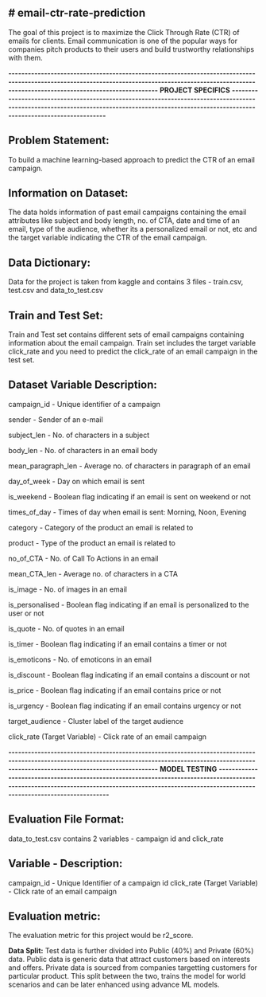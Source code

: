 **# email-ctr-rate-prediction**
--------------------------------
The goal of this project is to maximize the Click Through Rate (CTR) of emails for clients. Email communication is one of the popular ways for companies pitch products to their users and build trustworthy relationships with them.


**------------------------------------------------------------------------------------------------------------------------------------------------------------------------------------------------------**
**PROJECT SPECIFICS**
**----------------------------------------------------------------------------------------------------------------------------------------------------------------------------------------------**

**Problem Statement:**
--------------------------------
To build a machine learning-based approach to predict the CTR of an email campaign.

**Information on Dataset:**
--------------------------------
The data holds information of past email campaigns containing the email attributes like subject and body length, no. of CTA, date and time of an email, type of the audience, whether its a personalized email or not, etc and the target variable indicating the CTR of the email campaign.

**Data Dictionary:**
--------------------------------
Data for the project is taken from kaggle and contains 3 files - train.csv, test.csv and data_to_test.csv

**Train and Test Set:**
--------------------------------
Train and Test set contains different sets of email campaigns containing information about the email campaign. Train set includes the target variable click_rate and you need to predict the click_rate of an email campaign in the test set.

**Dataset Variable Description:**
--------------------------------
campaign_id - Unique identifier of a campaign

sender - Sender of an e-mail

subject_len - No. of characters in a subject

body_len - No. of characters in an email body

mean_paragraph_len - Average no. of characters in paragraph of an email

day_of_week - Day on which email is sent

is_weekend - Boolean flag indicating if an email is sent on weekend or not

times_of_day - Times of day when email is sent: Morning, Noon, Evening

category - Category of the product an email is related to

product - Type of the product an email is related to

no_of_CTA - No. of Call To Actions in an email

mean_CTA_len - Average no. of characters in a CTA

is_image - No. of images in an email

is_personalised - Boolean flag indicating if an email is personalized to the user or not

is_quote - No. of quotes in an email

is_timer - Boolean flag indicating if an email contains a timer or not

is_emoticons - No. of emoticons in an email

is_discount - Boolean flag indicating if an email contains a discount or not

is_price - Boolean flag indicating if an email contains price or not

is_urgency - Boolean flag indicating if an email contains urgency or not

target_audience - Cluster label of the target audience

click_rate (Target Variable) - Click rate of an email campaign


**------------------------------------------------------------------------------------------------------------------------------------------------------------------------------------------------------**
**__MODEL TESTING__**
**---------------------------------------------------------------------------------------------------------------------------------------------------------------------------------------------------**

**Evaluation File Format:**
--------------------------------
data_to_test.csv contains 2 variables - campaign id and click_rate

**Variable - Description:**
--------------------------------
campaign_id - Unique Identifier of a campaign id
click_rate (Target Variable) - Click rate of an email campaign

**Evaluation metric:**
--------------------------------
The evaluation metric for this project would be r2_score.

**Data Split:**
Test data is further divided into Public (40%) and Private (60%) data. Public data is generic data that attract customers based on interests and offers. Private data is sourced from companies targetting customers for particular product. This split between the two, trains the model for world scenarios and can be later enhanced using advance ML models. 
